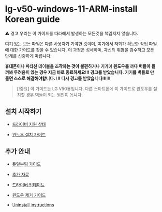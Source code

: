 # lg-v50-windows-11-ARM-install Korean guide

⚠️ 경고
우리는 이 가이드를 따라해서 발생하는 모든것을 책임지지 않습니다.

여기 있는 모든 파일은 다른 사용자가 기여한 것이며, 여기에서 저희가 확보한 작업 파일에 대한 가이드를 찾을 수 있습니다. 이 과정은 섬세하며, 자신의 위험을 감수하고 모든 단계를 신중하게 따릅니다.

**휴대폰이나 파티션 테이블을 조작하는 것이 불편하거나 기기에 윈도우를 까다 벽돌이 될까봐 두려움이 있는 경우 지금 바로 종료하세요!!! 경고를 받았습니다. 기기를 벽돌로 만들면 스스로 해결해야합니다. !!! 다시 경고를 받았습니다!!!**!!!

> [!중요]
이 가이드는 LG V50용입니다. 다른 스마트폰에 이 가이드로 윈도우를 설치할 경우 벽돌이 되는 원인이 됩니다.

## 설치 시작하기
- [드라이버 지원 상태](guide/status.md)

- [윈도우 설치 가이드](guide/installation-selection.md)


## 추가 안내
- [듀얼부팅 가이드](guide/dualboot.md)

- [추가 자료](guide/materials.md)

- [드라이버 업데이트](guide/update-selection.md)

- [윈도우 제거 가이드](guide/reinstall-selection.md)

- [Uninstall instructions](guide/uninstall.md)
